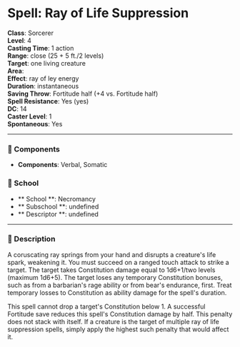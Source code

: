 
# Spell: Ray of Life Suppression
**Class**: Sorcerer  
**Level**: 4  
**Casting Time**: 1 action  
**Range**: close (25 + 5 ft./2 levels)  
**Target**: one living creature  
**Area**:   
**Effect**: ray of ley energy  
**Duration**: instantaneous  
**Saving Throw**: Fortitude half (+4 vs. Fortitude half)  
**Spell Resistance**: Yes (yes)  
**DC**: 14  
**Caster Level**: 1  
**Spontaneous**: Yes

---

### 🔮 Components
- **Components**: Verbal, Somatic

### 🏫 School
- ** School **: Necromancy
- ** Subschool **: undefined
- ** Descriptor **: undefined
---

### 📜 Description
A coruscating ray springs from your hand and disrupts a creature's life spark, weakening it. You must succeed on a ranged touch attack to strike a target. The target takes Constitution damage equal to 1d6+1/two levels (maximum 1d6+5). The target loses any temporary Constitution bonuses, such as from a barbarian's rage ability or from bear's endurance, first. Treat temporary losses to Constitution as ability damage for the spell's duration.

This spell cannot drop a target's Constitution below 1. A successful Fortitude save reduces this spell's Constitution damage by half. This penalty does not stack with itself. If a creature is the target of multiple ray of life suppression spells, simply apply the highest such penalty that would affect it.
